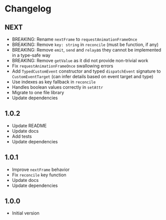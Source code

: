 # Changelog

## NEXT

- BREAKING: Rename `nextFrame` to `requestAnimationFrameOnce`
- BREAKING: Remove `key: string` in `reconcile` (must be function, if any)
- BREAKING: Remove `emit`, `send` and `relay`as they cannot be implemented in a
  type-safe way
- BREAKING: Remove `getValue` as it did not provide non-trivial work
- Fix `requestAnimationFrameOnce` swallowing errors
- Add `TypedCustomEvent` constructor and typed `dispatchEvent` signature to
  `CustomEventTarget` (can infer details based on event target and type)
- Use indexes as key fallback in `reconcile`
- Handles boolean values correctly in `setAttr`
- Migrate to one file library
- Update dependencies

## 1.0.2

- Update README
- Update docs
- Add tests
- Update dependencies

## 1.0.1

- Improve `nextFrame` behavior
- Fix `reconcile` key function
- Update docs
- Update dependencies

## 1.0.0

- Initial version
